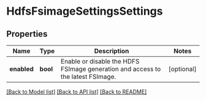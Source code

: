 # HdfsFsimageSettingsSettings

## Properties
Name | Type | Description | Notes
------------ | ------------- | ------------- | -------------
**enabled** | **bool** | Enable or disable the HDFS FSImage generation and access to the latest FSImage. | [optional] 

[[Back to Model list]](../README.md#documentation-for-models) [[Back to API list]](../README.md#documentation-for-api-endpoints) [[Back to README]](../README.md)


